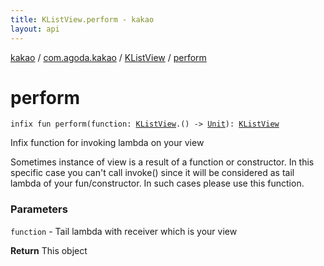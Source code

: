 ```yaml
---
title: KListView.perform - kakao
layout: api
---
```


<div class='api-docs-breadcrumbs'><a href="../../index.html">kakao</a> / <a href="../index.html">com.agoda.kakao</a> / <a href="index.html">KListView</a> / <a href=".">perform</a></div>

# perform

<div class="signature"><code><span class="keyword">infix</span> <span class="keyword">fun </span><span class="identifier">perform</span><span class="symbol">(</span><span class="parameterName" id="com.agoda.kakao.KListView$perform(kotlin.Function1((com.agoda.kakao.KListView, kotlin.Unit)))/function">function</span><span class="symbol">:</span>&nbsp;<a href="index.html"><span class="identifier">KListView</span></a><span class="symbol">.</span><span class="symbol">(</span><span class="symbol">)</span>&nbsp;<span class="symbol">-&gt;</span>&nbsp;<a href="https://kotlinlang.org/api/latest/jvm/stdlib/kotlin/-unit/index.html"><span class="identifier">Unit</span></a><span class="symbol">)</span><span class="symbol">: </span><a href="index.html"><span class="identifier">KListView</span></a></code></div>

Infix function for invoking lambda on your view

Sometimes instance of view is a result of a function or constructor.
In this specific case you can't call invoke() since it will be considered as
tail lambda of your fun/constructor. In such cases please use this function.

### Parameters

<code>function</code> - Tail lambda with receiver which is your view

**Return**
This object

